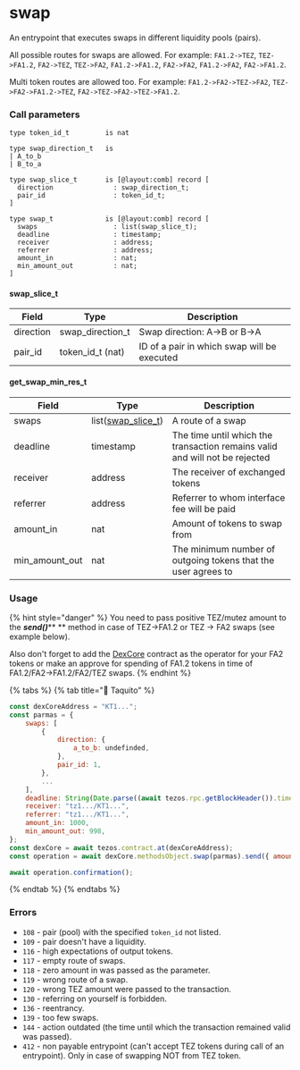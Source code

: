 # swap

An entrypoint that executes swaps in different liquidity pools (pairs).

All possible routes for swaps are allowed. For example: `FA1.2->TEZ`, `TEZ->FA1.2`, `FA2->TEZ`, `TEZ->FA2`, `FA1.2->FA1.2`, `FA2->FA2`, `FA1.2->FA2`, `FA2->FA1.2`.

Multi token routes are allowed too. For example: `FA1.2->FA2->TEZ->FA2`, `TEZ->FA2->FA1.2->TEZ`, `FA2->TEZ->FA2->TEZ->FA1.2`.

### Call parameters

```pascaligo
type token_id_t         is nat

type swap_direction_t   is
| A_to_b
| B_to_a

type swap_slice_t       is [@layout:comb] record [
  direction               : swap_direction_t;
  pair_id                 : token_id_t;
]

type swap_t             is [@layout:comb] record [
  swaps                   : list(swap_slice_t);
  deadline                : timestamp;
  receiver                : address;
  referrer                : address;
  amount_in               : nat;
  min_amount_out          : nat;
]
```

#### swap\_slice\_t

| Field     | Type               | Description                                 |
| --------- | ------------------ | ------------------------------------------- |
| direction | swap\_direction\_t | Swap direction: A->B or B->A                |
| pair\_id  | token\_id\_t (nat) | ID of a pair in which swap will be executed |

#### get\_swap\_min\_res\_t

| Field            | Type                                           | Description                                                                 |
| ---------------- | ---------------------------------------------- | --------------------------------------------------------------------------- |
| swaps            | list([swap\_slice\_t](swap.md#swap\_slice\_t)) | A route of a swap                                                           |
| deadline         | timestamp                                      | The time until which the transaction remains valid and will not be rejected |
| receiver         | address                                        | The receiver of exchanged tokens                                            |
| referrer         | address                                        | Referrer to whom interface fee will be paid                                 |
| amount\_in       | nat                                            | Amount of tokens to swap from                                               |
| min\_amount\_out | nat                                            | The minimum number of outgoing tokens that the user agrees to               |

### Usage

{% hint style="danger" %}
You need to pass positive TEZ/mutez amount to the _**send()**_** ** method in case of TEZ->FA1.2 or TEZ -> FA2 swaps (see example below).

Also don't forget to add the [DexCore](../../) contract as the operator for your FA2 tokens or make an approve for spending of FA1.2 tokens in time of FA1.2/FA2->FA1.2/FA2/TEZ swaps.
{% endhint %}

{% tabs %}
{% tab title="🌮 Taquito" %}
```javascript
const dexCoreAddress = "KT1...";
const parmas = {
    swaps: [
        {
            direction: {
                a_to_b: undefinded,
            },
            pair_id: 1,
        },
        ...
    ],
    deadline: String(Date.parse((await tezos.rpc.getBlockHeader()).timestamp) / 1000 + 100),
    receiver: "tz1.../KT1...",
    referrer: "tz1.../KT1...",
    amount_in: 1000,
    min_amount_out: 998,
};
const dexCore = await tezos.contract.at(dexCoreAddress);
const operation = await dexCore.methodsObject.swap(parmas).send({ amount: parmas.amount_in, mutez: true });

await operation.confirmation();
```
{% endtab %}
{% endtabs %}

### Errors

* `108` - pair (pool) with the specified `token_id` not listed.
* `109` - pair doesn't have a liquidity.
* `116` - high expectations of output tokens.
* `117` - empty route of swaps.
* `118` - zero amount in was passed as the parameter.
* `119` - wrong route of a swap.
* `120` - wrong TEZ amount were passed to the transaction.
* `130` - referring on yourself is forbidden.
* `136` - reentrancy.
* `139` - too few swaps.
* `144` - action outdated (the time until which the transaction remained valid was passed).
* `412` - non payable entrypoint (can't accept TEZ tokens during call of an entrypoint). Only in case of swapping NOT from TEZ token.
